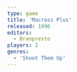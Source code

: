 ```yaml
---
type: game
title: 'Macross Plus'
released: 1996
editors: 
  - Branpresto
players: 2
genres:
  - 'Shoot Them Up'
---
```

